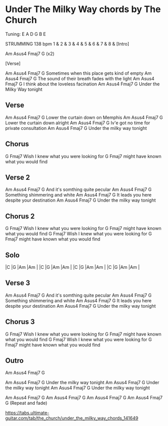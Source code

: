 # Under The Milky Way chords by The Church

Tuning: E A D G B E

STRUMMING
 138 bpm
1
&
2
&
3
&
4
&
5
&
6
&
7
&
8
&
[Intro]

Am  Asus4  Fmaj7  G (x2)

[Verse]

Am                    Asus4              Fmaj7      G
  Sometimes when this place gets kind of empty
Am                   Asus4                 Fmaj7      G
  The sound of their breath fades with the light
Am         Asus4    Fmaj7         G
  I think about the loveless facination
Am            Asus4       Fmaj7      G
    Under the Milky Way tonight

## Verse

Am          Asus4           Fmaj7      G
  Lower the curtain down on Memphis
Am          Asus4          Fmaj7      G
  Lower the curtain down alright
Am            Asus4    Fmaj7         G
  Iv'e got no time for private consultation
Am            Asus4       Fmaj7      G
    Under the milky way tonight

## Chorus

G                             Fmaj7
    Wish I knew what you were looking for
G                                   Fmaj7
    might have known what you would find

## Verse 2

Am         Asus4            Fmaj7   G
  And it's somthing quite pecular
Am          Asus4          Fmaj7   G
  Something shimmering and white
Am         Asus4       Fmaj7          G
  It leads you here despite your destination
Am            Asus4       Fmaj7   G
    Under the milky way tonight

## Chorus 2

G                             Fmaj7
    Wish I knew what you were looking for
G                                   Fmaj7
    might have known what you would find
G                             Fmaj7
    Wish I knew what you were looking for
G                                   Fmaj7
    might have known what you would find

## Solo

|C   |G   |Am   |Am   |
|C   |G   |Am   |Am   |
|C   |G   |Am   |Am   |
|C   |G   |Am   |Am   |

## Verse 3

Am         Asus4            Fmaj7   G
  And it's somthing quite pecular
Am          Asus4          Fmaj7   G
  Something shimmering and white
Am         Asus4       Fmaj7          G
  It leads you here despite your destination
Am            Asus4       Fmaj7   G
    Under the milky way tonight

## Chorus 3

G                             Fmaj7
    Wish I knew what you were looking for
G                                   Fmaj7
    might have known what you would find
G                             Fmaj7
    Wish I knew what you were looking for
G                                   Fmaj7
    might have known what you would find

## Outro

Am   Asus4   Fmaj7    G

Am            Asus4       Fmaj7   G
    Under the milky way tonight
Am            Asus4       Fmaj7   G
    Under the milky way tonight
Am            Asus4       Fmaj7   G
    Under the milky way tonight

Am   Asus4   Fmaj7    G
Am   Asus4   Fmaj7    G
Am   Asus4   Fmaj7    G
Am   Asus4   Fmaj7    G
(Repeat and fade)


https://tabs.ultimate-guitar.com/tab/the_church/under_the_milky_way_chords_141649